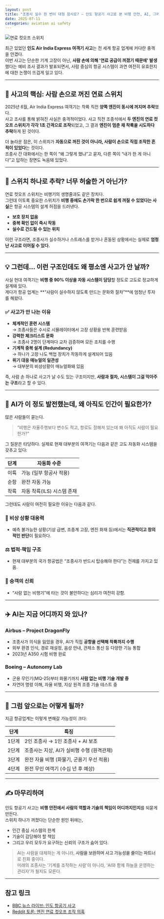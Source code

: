 ```yaml
---
layout: post
title: "조종사 실수 한 번이 대형 참사로? — 인도 항공기 사고로 본 비행 안전, AI, 그리고 미래"
date: 2025-07-11
categories: aviation ai safety
---
```


![연료 컷오프 스위치](https://media.cnn.com/api/v1/images/stellar/prod/c-gettyimages-951922648-20250711223914009.jpg?q=w_1160,c_fill/f_webp)

최근 있었던 **인도 Air India Express 여객기 사고**는 전 세계 항공 업계에 커다란 충격을 안겼다.  
이번 사고는 단순한 기계 고장이 아닌, **사람 손에 의해 '연료 공급이 꺼졌기 때문에' 발생**했다는 예비 조사 결과가 발표되면서, 사람 중심의 항공 시스템이 과연 여전히 유효한지에 대한 논쟁이 뜨겁게 일고 있다.

---

## 🛬 사고의 핵심: 사람 손으로 꺼진 연료 스위치

2025년 6월, Air India Express 여객기는 착륙 직전 **양쪽 엔진이 동시에 꺼지며 추락**했다.  
사고 조사를 통해 밝혀진 사실은 충격적이었다. 사고 직전 조종석에서 **두 엔진의 연료 컷오프 스위치가 각각 1초 간격으로 조작**되었고, 그 결과 **엔진이 멈춘 채 착륙을 시도하다 추락**하게 된 것이다.

더 놀라운 점은, 이 스위치가 **자동으로 꺼진 것이 아니라, 사람이 손으로 직접 조작한 흔적이 있었다**는 것이다.  
조종사 간 대화에서는 한 쪽이 “왜 그렇게 했냐”고 묻자, 다른 쪽이 “내가 한 게 아니다”고 답하는 장면도 녹음돼 있었다.

---

## 🔧 스위치 하나로 추락? 너무 허술한 거 아닌가?

연료 컷오프 스위치는 비행기의 생명줄과도 같은 장치다.  
그런데 이토록 중요한 스위치가 **비행 중에도 손가락 한 번으로 쉽게 꺼질 수 있었다는 사실**은 항공 시스템의 설계 허점을 드러낸다.

- **보호 장치 없음**
- **중복 확인 없이 즉시 작동**
- **실수로 건드릴 수 있는 위치**

이런 구조라면, 조종사가 실수하거나 스트레스를 받거나 혼동된 상황에서는 실제로 **엄청난 사고로 이어질 수 있다.**

---

## 💡 그런데… 이런 구조인데도 왜 평소엔 사고가 안 날까?

사실 현대 여객기는 **비행 중 90% 이상을 자동 시스템이 담당**할 정도로 고도로 정교하게 설계돼 있다.  
게다가 항공 업계는 **“사람이 실수하지 않도록 만드는 문화와 절차”**에 엄청난 투자를 해왔다.

### ✅ 사고가 안 나는 이유
- **체계적인 훈련 시스템**  
  → 조종사들은 수시로 시뮬레이터에서 고장 상황을 반복 훈련받음  
- **강력한 체크리스트 문화**  
  → 조종사 2명이 단계마다 교차 검증하며 모든 조치를 수행  
- **기계적 중복 설계 (Redundancy)**  
  → 하나가 고장 나도 백업 장치가 작동하게 설계되어 있음  
- **위기 대응 매뉴얼의 일관성**  
  → 대부분의 비상상황이 매뉴얼화돼 있음

즉, 사람 손 하나로 사고가 날 수도 있는 구조이지만, **사람과 절차, 시스템이 그걸 막아주는 구조**라고 할 수 있다.

---

## 🤖 AI가 이 정도 발전했는데, 왜 아직도 인간이 필요한가?

많은 사람들이 묻는다.  
> “비행은 자율주행보다 변수도 적고, 항로도 정해져 있는데 왜 아직도 사람이 필요한가?”

그 질문은 타당하다. 실제로 현재 대부분의 여객기는 다음과 같은 고도 자동화 시스템을 갖추고 있다:

| 단계 | 자동화 수준 |
|------|---------------|
| 이륙 | 가능 (일부 항공사 적용) |
| 순항 | 완전 자동 가능 |
| 착륙 | 자동 착륙(ILS) 시스템 존재 |

그런데도 사람이 여전히 필요한 이유는 다음과 같다.

### 🚨 비상 상황 대응력
- 예측 불가능한 상황(기상 급변, 조종계 고장, 엔진 화재 등)에서는 **직관적이고 창의적인 판단**이 필요하다.

### ⚖️ 법적·책임 구조
- 현재 대부분의 국가 항공법은 “조종사가 반드시 탑승해야 한다”는 전제를 가지고 있음.

### 👥 승객의 신뢰
- “사람 없는 비행기”에 타는 것이 불안하다는 심리가 여전히 강함.

---

## ✈️ AI는 지금 어디까지 와 있나?

### Airbus – **Project DragonFly**
- 조종사가 의식을 잃었을 경우, AI가 직접 **공항을 선택해 착륙까지 수행**  
- 외부 환경 인식, 경로 재설정, 음성 안내, 관제소 통신 등 다양한 기능 통합  
- 2023년 A350 시험 비행 완료

### Boeing – **Autonomy Lab**
- 군용 무인기(MQ-25)부터 화물기까지 **사람 없는 비행 기술 개발 중**  
- 자연어 명령 이해, 자율 비행, 지상 원격 조종 기술 테스트 중

---

## 🔮 그럼 앞으로는 어떻게 될까?

지금 항공업계는 이렇게 변해갈 가능성이 크다:

| 단계 | 특징 |
|------|------|
| 1단계 | 2인 조종사 → 1인 조종사 + AI 보조 |
| 2단계 | 조종사는 지상, AI가 실비행 수행 (원격관제) |
| 3단계 | 완전 자율 비행 (화물기, 군용기 우선 적용) |
| 4단계 | 완전 무인 여객기 (수십 년 후 예상) |

---

## ✍️ 마무리하며

인도 항공기 사고는 **비행 안전에서 사람의 역할과 기술의 책임이 어디까지인지**를 되묻게 만든다.  
스위치 하나가 꺼졌다는 단순한 원인 뒤에는,  
- 인간 중심 시스템의 한계  
- 기술이 감당해야 할 책임  
- 그리고 우리 모두가 요구하는 신뢰의 구조가 숨어 있다.

> AI는 사람을 대체하는 게 아니라, **사람을 보완하며 사고 가능성을 줄이는 파트너**로 진화 중이다.  
> 미래의 조종사는 ‘기계를 조작하는 사람’이 아니라, ‘AI와 함께 하늘을 운영하는 관리자’가 될지도 모른다.

---

## 참고 링크

- [BBC 뉴스 라이브: 인도 항공기 사고](https://www.bbc.com/news/live/cx20p2x9093t)  
- [Reddit 토론: 엔진 연료 컷오프 조작 의혹](https://www.reddit.com/r/worldnews/comments/1lxiqjb/engine_fuel_supply_was_cut_just_before_air_india)  
